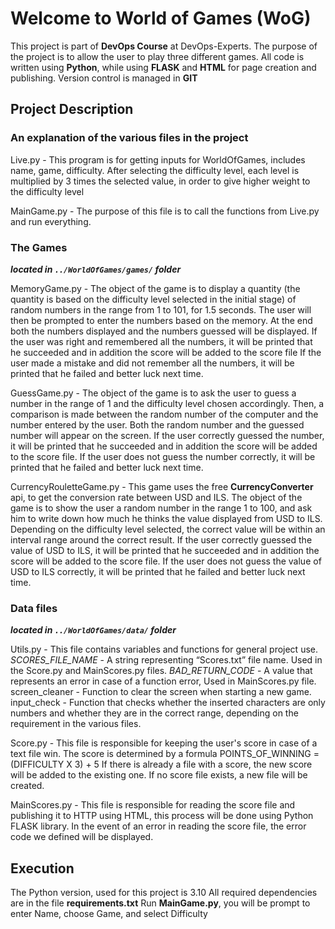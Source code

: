# Welcome to World of Games (WoG)

This project is part of **DevOps Course** at DevOps-Experts.
The purpose of the project is to allow the user to play three different games.  All code is written using **Python**, while using **FLASK** and **HTML** for page creation and publishing.
Version control is managed in **GIT**

## Project Description
### An explanation of the various files in the project
Live.py - This program is for getting inputs for WorldOfGames, includes name, game, difficulty.
After selecting the difficulty level, each level is multiplied by 3 times the selected value, in order to give higher weight to the difficulty level

MainGame.py - The purpose of this file is to call the functions from Live.py and run everything.

### The Games
***located in `../WorldOfGames/games/` folder***

MemoryGame.py - The object of the game is to display a quantity (the quantity is based on the difficulty level selected in the initial stage) of random numbers in the range from 1 to 101, for 1.5 seconds.
The user will then be prompted to enter the numbers based on the memory.
At the end both the numbers displayed and the numbers guessed will be displayed.
If the user was right and remembered all the numbers, it will be printed that he succeeded and in addition the score will be added to the score file
If the user made a mistake and did not remember all the numbers, it will be printed that he failed and better luck next time.

GuessGame.py - The object of the game is to ask the user to guess a number in the range of 1 and the difficulty level chosen accordingly.  Then, a comparison is made between the random number of the computer and the number entered by the user.  Both the random number and the guessed number will appear on the screen.
If the user correctly guessed the number, it will be printed that he succeeded and in addition the score will be added to the score file.
If the user does not guess the number correctly, it will be printed that he failed and better luck next time.

CurrencyRouletteGame.py - This game uses the free **CurrencyConverter** api, to get the conversion rate between USD and ILS.  The object of the game is to show the user a random number in the range 1 to 100, and ask him to write down how much he thinks the value displayed from USD to ILS.  Depending on the difficulty level selected, the correct value will be within an interval range around the correct result.
If the user correctly guessed the value of USD to ILS, it will be printed that he succeeded and in addition the score will be added to the score file.
If the user does not guess the value of USD to ILS correctly, it will be printed that he failed and better luck next time.

### Data files
***located in `../WorldOfGames/data/` folder***

Utils.py - This file contains variables and functions for general project use.
*SCORES_FILE_NAME* - A string representing “Scores.txt” file name. Used in the Score.py and MainScores.py files.
*BAD_RETURN_CODE* - A value that represents an error in case of a function error, Used in MainScores.py file.
screen_cleaner - Function to clear the screen when starting a new game.
input_check - Function that checks whether the inserted characters are only numbers and whether they are in the correct range, depending on the requirement in the various files.

Score.py - This file is responsible for keeping the user's score in case of a text file win.
The score is determined by a formula
POINTS_OF_WINNING = (DIFFICULTY X 3) + 5
If there is already a file with a score, the new score will be added to the existing one.
If no score file exists, a new file will be created.

MainScores.py - This file is responsible for reading the score file and publishing it to HTTP using HTML, this process will be done using Python FLASK library.
In the event of an error in reading the score file, the error code we defined will be displayed.


## Execution
The Python version, used for this project is 3.10
All required dependencies are in the file **requirements.txt**
Run **MainGame.py**, you will be prompt to enter Name, choose Game, and select Difficulty
